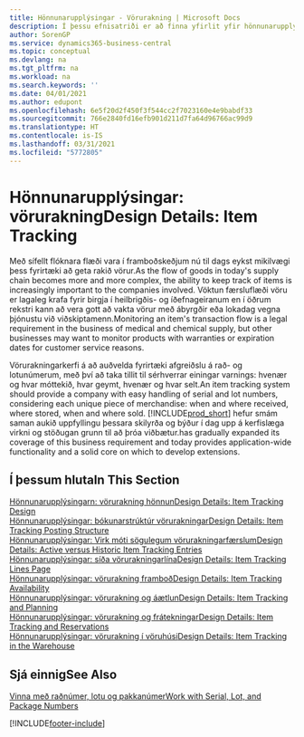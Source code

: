 ```yaml
---
title: Hönnunarupplýsingar - Vörurakning | Microsoft Docs
description: Í þessu efnisatriði er að finna yfirlit yfir hönnunarupplýsingar fyrir vörurakningu.
author: SorenGP
ms.service: dynamics365-business-central
ms.topic: conceptual
ms.devlang: na
ms.tgt_pltfrm: na
ms.workload: na
ms.search.keywords: ''
ms.date: 04/01/2021
ms.author: edupont
ms.openlocfilehash: 6e5f20d2f450f3f544cc2f7023160e4e9babdf33
ms.sourcegitcommit: 766e2840fd16efb901d211d7fa64d96766ac99d9
ms.translationtype: HT
ms.contentlocale: is-IS
ms.lasthandoff: 03/31/2021
ms.locfileid: "5772805"
---
```

# <a name="design-details-item-tracking"></a><span data-ttu-id="b2300-103">Hönnunarupplýsingar: vörurakning</span><span class="sxs-lookup"><span data-stu-id="b2300-103">Design Details: Item Tracking</span></span>
<span data-ttu-id="b2300-104">Með sífellt flóknara flæði vara í framboðskeðjum nú til dags eykst mikilvægi þess fyrirtæki að geta rakið vörur.</span><span class="sxs-lookup"><span data-stu-id="b2300-104">As the flow of goods in today's supply chain becomes more and more complex, the ability to keep track of items is increasingly important to the companies involved.</span></span> <span data-ttu-id="b2300-105">Vöktun færsluflæði vöru er lagaleg krafa fyrir birgja í heilbrigðis- og íðefnageiranum en í öðrum rekstri kann að vera gott að vakta vörur með ábyrgðir eða lokadag vegna þjónustu  við viðskiptamenn.</span><span class="sxs-lookup"><span data-stu-id="b2300-105">Monitoring an item's transaction flow is a legal requirement in the business of medical and chemical supply, but other businesses may want to monitor products with warranties or expiration dates for customer service reasons.</span></span>  

<span data-ttu-id="b2300-106">Vörurakningarkerfi á að auðvelda fyrirtæki afgreiðslu á rað- og lotunúmerum, með því að taka tillit til sérhverrar einingar varnings: hvenær og hvar móttekið, hvar geymt, hvenær og hvar selt.</span><span class="sxs-lookup"><span data-stu-id="b2300-106">An item tracking system should provide a company with easy handling of serial and lot numbers, considering each unique piece of merchandise: when and where received, where stored, when and where sold.</span></span> [!INCLUDE[prod_short](includes/prod_short.md)] <span data-ttu-id="b2300-107">hefur smám saman aukið uppfyllingu þessara skilyrða og býður í dag upp á kerfislæga virkni og stöðugan grunn til að þróa viðbætur.</span><span class="sxs-lookup"><span data-stu-id="b2300-107">has gradually expanded its coverage of this business requirement and today provides application-wide functionality and a solid core on which to develop extensions.</span></span>  

## <a name="in-this-section"></a><span data-ttu-id="b2300-108">Í þessum hluta</span><span class="sxs-lookup"><span data-stu-id="b2300-108">In This Section</span></span>  
[<span data-ttu-id="b2300-109">Hönnunarupplýsingarn: vörurakning hönnun</span><span class="sxs-lookup"><span data-stu-id="b2300-109">Design Details: Item Tracking Design</span></span>](design-details-item-tracking-design.md)  
[<span data-ttu-id="b2300-110">Hönnunarupplýsingar: bókunarstrúktúr vörurakningar</span><span class="sxs-lookup"><span data-stu-id="b2300-110">Design Details: Item Tracking Posting Structure</span></span>](design-details-item-tracking-posting-structure.md)  
[<span data-ttu-id="b2300-111">Hönnunarupplýsingar: Virk móti sögulegum vörurakningarfærslum</span><span class="sxs-lookup"><span data-stu-id="b2300-111">Design Details: Active versus Historic Item Tracking Entries</span></span>](design-details-active-versus-historic-item-tracking-entries.md)  
[<span data-ttu-id="b2300-112">Hönnunarupplýsingar: síða vörurakningarlína</span><span class="sxs-lookup"><span data-stu-id="b2300-112">Design Details: Item Tracking Lines Page</span></span>](design-details-item-tracking-lines-window.md)  
[<span data-ttu-id="b2300-113">Hönnunarupplýsingar: vörurakning framboð</span><span class="sxs-lookup"><span data-stu-id="b2300-113">Design Details: Item Tracking Availability</span></span>](design-details-item-tracking-availability.md)  
[<span data-ttu-id="b2300-114">Hönnunarupplýsingar: vörurakning og áætlun</span><span class="sxs-lookup"><span data-stu-id="b2300-114">Design Details: Item Tracking and Planning</span></span>](design-details-item-tracking-and-planning.md)  
[<span data-ttu-id="b2300-115">Hönnunarupplýsingar: vörurakning og frátekningar</span><span class="sxs-lookup"><span data-stu-id="b2300-115">Design Details: Item Tracking and Reservations</span></span>](design-details-item-tracking-and-reservations.md)  
[<span data-ttu-id="b2300-116">Hönnunarupplýsingar: vörurakning í vöruhúsi</span><span class="sxs-lookup"><span data-stu-id="b2300-116">Design Details: Item Tracking in the Warehouse</span></span>](design-details-item-tracking-in-the-warehouse.md)

## <a name="see-also"></a><span data-ttu-id="b2300-117">Sjá einnig</span><span class="sxs-lookup"><span data-stu-id="b2300-117">See Also</span></span>

[<span data-ttu-id="b2300-118">Vinna með raðnúmer, lotu og pakkanúmer</span><span class="sxs-lookup"><span data-stu-id="b2300-118">Work with Serial, Lot, and Package Numbers</span></span>](inventory-how-work-item-tracking.md)  

[!INCLUDE[footer-include](includes/footer-banner.md)]
